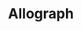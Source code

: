---
title: "Allograph"

categories: ['']

tags: ['Allograph']

arwords: 'ألوجراف'

arexps: []

enwords: ['Allograph']

enexps: []

arlexicons: 'أ'

enlexicons: 'A'

authors: ['Ruqayya Roshdy']

translators: ['']

citations: 'العربية والذكاء الاصطناعي'

sources: 'مركز الملك عبدالله بن عبدالعزيز الدولي لخدمة اللغة العربية'

word: "true"

slug: ""
---